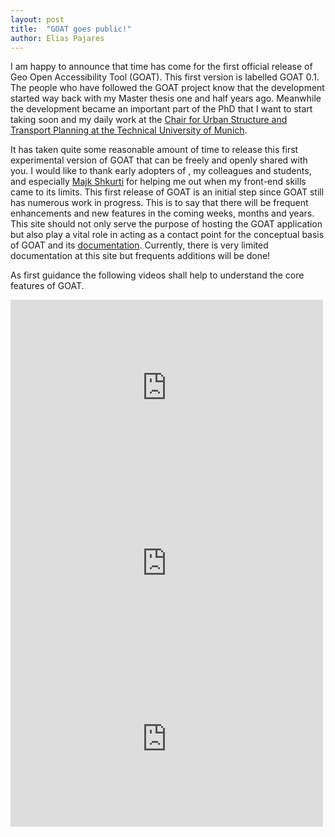 ```yaml
---
layout: post
title:  "GOAT goes public!"
author: Elias Pajares
---
```


I am happy to announce that time has come for the first official release of Geo Open Accessibility Tool (GOAT). This first version is labelled GOAT 0.1.
The people who have followed the GOAT project know that the development started way back with my Master thesis one and half years ago. Meanwhile the development became an important part of the PhD that I want to start taking soon and my daily work at the [Chair for Urban Structure and Transport Planning at the Technical University of Munich](https://www.sv.bgu.tum.de).

It has taken quite some reasonable amount of time to release this first experimental version of GOAT that can be freely and openly shared with you. I would like to thank early adopters of , my colleagues and students, and especially [Majk Shkurti](https://github.com/majkshkurti) for helping me out when my front-end skills came to its limits.
This first release of GOAT is an initial step since GOAT still has numerous work in progress. This is to say that there will be frequent enhancements and new features in the coming weeks, months and years.
This site should not only serve the purpose of hosting the GOAT application but also play a vital role in acting as a contact point for the conceptual basis of GOAT and its [documentation](/docs/about). Currently, there is very limited documentation at this site but frequents additions will be done!


As first guidance the following videos shall help to understand the core features of GOAT.
<p align="left">
<iframe width="500" height="281" src="https://player.vimeo.com/video/311547681" frameborder="0" allowFullScreen mozallowfullscreen webkitAllowFullScreen></iframe>
<iframe width="500" height="281" src="https://player.vimeo.com/video/311550100" frameborder="0" allowFullScreen mozallowfullscreen webkitAllowFullScreen></iframe>
<iframe width="500" height="281" src="https://player.vimeo.com/video/311549509" frameborder="0" allowFullScreen mozallowfullscreen webkitAllowFullScreen></iframe>
</p>



